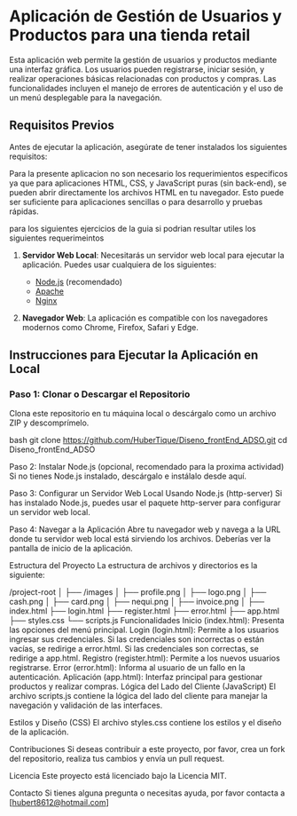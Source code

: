 # Aplicación de Gestión de Usuarios y Productos para una tienda retail

Esta aplicación web permite la gestión de usuarios y productos mediante una interfaz gráfica. Los usuarios pueden registrarse, iniciar sesión, y realizar operaciones básicas relacionadas con productos y compras. Las funcionalidades incluyen el manejo de errores de autenticación y el uso de un menú desplegable para la navegación.

## Requisitos Previos

Antes de ejecutar la aplicación, asegúrate de tener instalados los siguientes requisitos:

Para la presente aplicacion no son necesario los requerimientos especificos ya que para aplicaciones HTML, CSS, y JavaScript puras (sin back-end), se pueden abrir directamente los archivos HTML en tu navegador. Esto puede ser suficiente para aplicaciones sencillas o para desarrollo y pruebas rápidas.

para los siguientes ejercicios de la guia si podrian resultar utiles los siguientes requerimeintos

1. **Servidor Web Local**: Necesitarás un servidor web local para ejecutar la aplicación. Puedes usar cualquiera de los siguientes:
   - [Node.js](https://nodejs.org/en/) (recomendado)
   - [Apache](https://httpd.apache.org/)
   - [Nginx](https://www.nginx.com/)

2. **Navegador Web**: La aplicación es compatible con los navegadores modernos como Chrome, Firefox, Safari y Edge.

## Instrucciones para Ejecutar la Aplicación en Local

### Paso 1: Clonar o Descargar el Repositorio

Clona este repositorio en tu máquina local o descárgalo como un archivo ZIP y descomprímelo.

bash
git clone https://github.com/HuberTique/Diseno_frontEnd_ADSO.git
cd Diseno_frontEnd_ADSO

Paso 2: Instalar Node.js (opcional, recomendado para la proxima actividad)
Si no tienes Node.js instalado, descárgalo e instálalo desde aquí.

Paso 3: Configurar un Servidor Web Local
Usando Node.js (http-server)
Si has instalado Node.js, puedes usar el paquete http-server para configurar un servidor web local.

Paso 4: Navegar a la Aplicación
Abre tu navegador web y navega a la URL donde tu servidor web local está sirviendo los archivos. Deberías ver la pantalla de inicio de la aplicación.

Estructura del Proyecto
La estructura de archivos y directorios es la siguiente:

/project-root
│
├── /images
│   ├── profile.png
│   ├── logo.png
│   ├── cash.png
│   ├── card.png
│   ├── nequi.png
│   ├── invoice.png
│
├── index.html
├── login.html
├── register.html
├── error.html
├── app.html
├── styles.css
└── scripts.js
Funcionalidades
Inicio (index.html): Presenta las opciones del menú principal.
Login (login.html): Permite a los usuarios ingresar sus credenciales.
Si las credenciales son incorrectas o están vacías, se redirige a error.html.
Si las credenciales son correctas, se redirige a app.html.
Registro (register.html): Permite a los nuevos usuarios registrarse.
Error (error.html): Informa al usuario de un fallo en la autenticación.
Aplicación (app.html): Interfaz principal para gestionar productos y realizar compras.
Lógica del Lado del Cliente (JavaScript)
El archivo scripts.js contiene la lógica del lado del cliente para manejar la navegación y validación de las interfaces.

Estilos y Diseño (CSS)
El archivo styles.css contiene los estilos y el diseño de la aplicación.

Contribuciones
Si deseas contribuir a este proyecto, por favor, crea un fork del repositorio, realiza tus cambios y envía un pull request.

Licencia
Este proyecto está licenciado bajo la Licencia MIT.

Contacto
Si tienes alguna pregunta o necesitas ayuda, por favor contacta a [hubert8612@hotmail.com]

